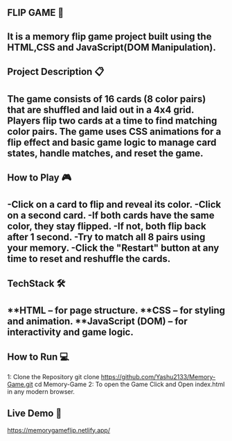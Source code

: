  ## FLIP GAME 🧠
 It is a memory flip game project built using the HTML,CSS and JavaScript(DOM Manipulation).
--------------------------------------------------------------------------------------------
## Project Description 📋
 The game consists of 16 cards (8 color pairs) that are shuffled and laid out in a 4x4 grid. Players flip two cards at a time to find matching color pairs. The game uses CSS animations for a flip effect and basic game logic to manage card states, handle matches, and reset the game.
 -------------------------------------------------------------------------------------------

## How to Play 🎮
  -Click on a card to flip and reveal its color.
  -Click on a second card.
  -If both cards have the same color, they stay flipped.
  -If not, both flip back after 1 second.
  -Try to match all 8 pairs using your memory.
  -Click the "Restart" button at any time to reset and reshuffle the cards.
------------------------------------------------------------------------------

## TechStack 🛠️
 **HTML – for page structure.
 **CSS – for styling and animation.
 **JavaScript (DOM) – for interactivity and game logic.
 --------------------------------------------------------------------------------

## How to Run 💻
  1: Clone the Repository
  git clone https://github.com/Yashu2133/Memory-Game.git
  cd Memory-Game
  2: To open the Game
     Click and Open index.html in any modern browser.

## Live Demo 🔗
 https://memorygameflip.netlify.app/


